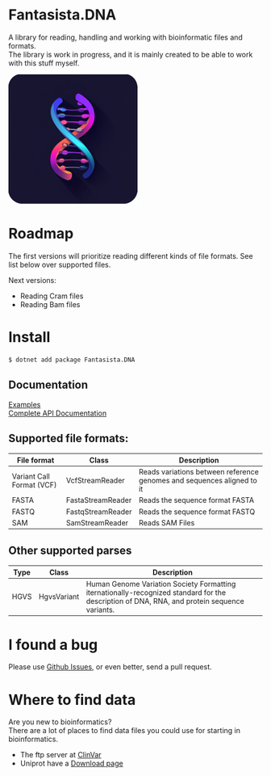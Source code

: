 ﻿# Fantasista.DNA
A library for reading, handling and working with bioinformatic files and formats.  
The library is work in progress, and it is mainly created to be able to work with this stuff myself.  

![Logo](Fantasista.DNA/icon.png)

# Roadmap
The first versions will prioritize reading different kinds of file formats. See list below over supported files.

Next versions:
 *  Reading Cram files
 *  Reading Bam files

# Install
```bash
$ dotnet add package Fantasista.DNA
```
## Documentation
[Examples](./examples.md)  
[Complete API Documentation](./docs/index.md)  

## Supported file formats: 

| File format               | Class             | Description                                                            | 
|---------------------------|-------------------|------------------------------------------------------------------------|
| Variant Call Format (VCF) | VcfStreamReader   | Reads variations between reference genomes and sequences aligned to it | 
| FASTA                     | FastaStreamReader | Reads the sequence format FASTA                                        | 
| FASTQ                     | FastqStreamReader | Reads the sequence format FASTQ                                        | 
|SAM | SamStreamReader | Reads SAM Files |
## Other supported parses
| Type | Class        | Description                                                                                                                                  | 
|------|--------------|----------------------------------------------------------------------------------------------------------------------------------------------|
| HGVS | HgvsVariant  | Human Genome Variation Society Formatting iternationally-recognized standard for the description of DNA, RNA, and protein sequence variants. |

# I found a bug
Please use [Github Issues](https://github.com/vegah/Fantasista.DNA/issues), or even better, send a pull request.  

# Where to find data
Are you new to bioinformatics?  
There are a lot of places to find data files you could use for starting in bioinformatics.  
 * The ftp server at [ClinVar](https://ftp.ncbi.nlm.nih.gov/pub/clinvar/)
 * Uniprot have a [Download page](https://www.uniprot.org/help/downloads)


